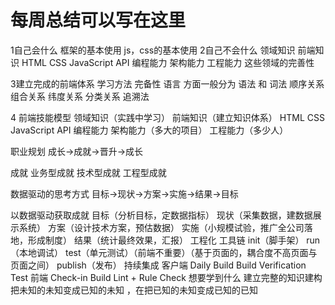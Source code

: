 # 每周总结可以写在这里
1自己会什么
  框架的基本使用
  js，css的基本使用
2自己不会什么
  领域知识 前端知识
    HTML
    CSS
    JavaScript
    API
  编程能力 架构能力 工程能力
  这些领域的完善性

3建立完成的前端体系
  学习方法
    完备性
        语言 方面一般分为 语法 和 词法
        顺序关系 组合关系 纬度关系 分类关系
    追溯法

4 前端技能模型
  领域知识（实践中学习）
  前端知识（建立知识体系）
    HTML
    CSS
    JavaScript
    API
  编程能力 架构能力（多大的项目） 工程能力（多少人）

  职业规划
    成长→成就→晋升→成长

  成就
    业务型成就
    技术型成就
    工程型成就

  数据驱动的思考方式
    目标→现状→方案→实施→结果→目标

  以数据驱动获取成就
    目标（分析目标，定数据指标）
    现状（采集数据，建数据展示系统）
    方案（设计技术方案，预估数据）
    实施（小规模试验，推广全公司落地，形成制度）
    结果（统计最终效果，汇报）
  工程化
  工具链
    init（脚手架）
    run（本地调试）
    test（单元测试）（前端不重要）（基于页面的，耦合度不高页面与页面之间）
    publish（发布）
  持续集成
  客户端
    Daily Build
    Build Verification Test
  前端
    Check-in Build
    Lint + Rule Check
想要学到什么
  建立完整的知识建构
  把未知的未知变成已知的未知 ，在把已知的未知变成已知的已知
